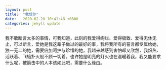 ```yaml
---
layout: post
title:  "我想你"
date:   2020-02-28 10:41:48 +0800
categories: jekyll update
---
```


我不敢断言太多的事情，可我知道，此刻的我爱得绚烂、爱得极致、爱得无休无止，可以断言，爱她是我这辈子做过的最好的事，我将我所有的誓言都专属给她，独一无二的她，需要倍加呵护与珍惜的她，我越来越感到害怕却又欣然，我炽热、活跃着、飞蛾扑火般不顾一切着，也许她是明亮的灯火也在温暖着我，我又能要求什么呢，被箭击中的人本该如此吧，需要什么缘由。